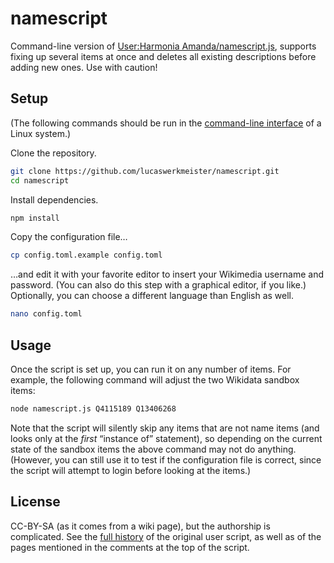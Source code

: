 # namescript

Command-line version of [User:Harmonia Amanda/namescript.js](https://www.wikidata.org/wiki/User:Harmonia_Amanda/namescript.js),
supports fixing up several items at once
and deletes all existing descriptions before adding new ones.
Use with caution!

## Setup

(The following commands should be run in the [command-line interface](https://en.wikipedia.org/wiki/Command-line_interface) of a Linux system.)

Clone the repository.

```sh
git clone https://github.com/lucaswerkmeister/namescript.git
cd namescript
```

Install dependencies.

```sh
npm install
```

Copy the configuration file…

```sh
cp config.toml.example config.toml
```

…and edit it with your favorite editor to insert your Wikimedia username and password.
(You can also do this step with a graphical editor, if you like.)
Optionally, you can choose a different language than English as well.

```sh
nano config.toml
```

## Usage

Once the script is set up, you can run it on any number of items.
For example, the following command will adjust the two Wikidata sandbox items:

```sh
node namescript.js Q4115189 Q13406268
```

Note that the script will silently skip any items that are not name items (and looks only at the *first* “instance of” statement),
so depending on the current state of the sandbox items the above command may not do anything.
(However, you can still use it to test if the configuration file is correct,
since the script will attempt to login before looking at the items.)

## License

CC-BY-SA (as it comes from a wiki page),
but the authorship is complicated.
See the [full history](https://www.wikidata.org/w/index.php?title=User:Harmonia_Amanda/namescript.js&action=history) of the original user script,
as well as of the pages mentioned in the comments at the top of the script.
